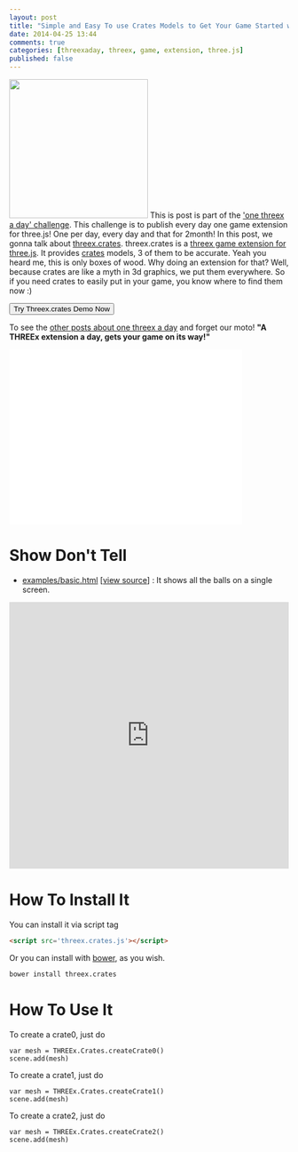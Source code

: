 ```yaml
---
layout: post
title: "Simple and Easy To use Crates Models to Get Your Game Started with THREEx.Crates Game Extension For THREE.js"
date: 2014-04-25 13:44
comments: true
categories: [threexaday, threex, game, extension, three.js]
published: false
---
```


<a href='http://jeromeetienne.github.io/threex.crates/examples/basic.html' target='_blank'><img class="right" src="https://raw.githubusercontent.com/jeromeetienne/threex.crates/master/examples/images/screenshot-threex-crates-512x512.jpg" width="250" height="250"></a>
This is post is part of the ['one threex a day' challenge](/blog/categories/threexaday/). 
This challenge is to publish every day one game extension for three.js!
One per day, every day and that for 2month!
In this post, we gonna talk about 
[threex.crates](http://www.threejsgames.com/extensions/#threex.crates).
threex.crates is a [threex game extension for three.js](http://www.threejsgame.com/extensions/).
It provides [crates](http://en.wikipedia.org/wiki/Crate) models, 3 of them to be accurate.
Yeah you heard me, this is only boxes of wood. Why doing an extension for that?
Well, because crates are like a myth in 3d graphics, we put them everywhere.
So if you need crates to easily put in your game, you know where to find them now :)

<a href='http://jeromeetienne.github.io/threex.crates/examples/basic.html' target='_blank'><input type="button" value='Try Threex.crates Demo Now' /></a>

To see the [other posts about one threex a day](/blog/categories/threexaday/) and forget our moto!
**"A THREEx extension a day, gets your game on its way!"**

<!-- more -->

<iframe width="420" height="315" src="//www.youtube.com/embed/zEmGzBc8nSY" frameborder="0" allowfullscreen></iframe>



Show Don't Tell
===============
* [examples/basic.html](http://jeromeetienne.github.io/threex.crates/examples/basic.html)
\[[view source](https://github.com/jeromeetienne/threex.crates/blob/master/examples/basic.html)\] :
It shows all the balls on a single screen.


<iframe width="100%" height="480" src="http://jeromeetienne.github.io/threex.crates/examples/basic.html" frameborder="0" allowfullscreen></iframe>

How To Install It
=================

You can install it via script tag

```html
<script src='threex.crates.js'></script>
```

Or you can install with [bower](http://bower.io/), as you wish.

```bash
bower install threex.crates
```

How To Use It
=============

To create a crate0, just do

```
var mesh = THREEx.Crates.createCrate0()
scene.add(mesh)
```

To create a crate1, just do

```
var mesh = THREEx.Crates.createCrate1()
scene.add(mesh)
```

To create a crate2, just do

```
var mesh = THREEx.Crates.createCrate2()
scene.add(mesh)
```